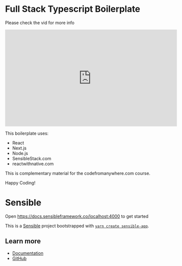 # Full Stack Typescript Boilerplate

Please check the vid for more info

<iframe width="560" height="315" src="https://www.youtube.com/embed/UGBDiNUlbXA" title="YouTube video player" frameborder="0" allow="accelerometer; autoplay; clipboard-write; encrypted-media; gyroscope; picture-in-picture" allowfullscreen></iframe>

This boilerplate uses:

- React
- Next.js
- Node.js
- SensibleStack.com
- reactwithnative.com

This is complementary material for the codefromanywhere.com course.

Happy Coding!

# Sensible

Open https://docs.sensibleframework.co/localhost:4000 to get started

This is a [Sensible](https://sensiblestack.com/) project bootstrapped with [`yarn create sensible-app`](https://github.com/Code-From-Anywhere/sensible/tree/main/packages/create-sensible-app).

## Learn more

- [Documentation](https://docs.sensiblestack.com)
- [GitHub](https://github.com/Code-From-Anywhere/sensible)
